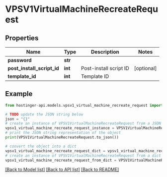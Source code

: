 # VPSV1VirtualMachineRecreateRequest


## Properties

Name | Type | Description | Notes
------------ | ------------- | ------------- | -------------
**password** | **str** |  | 
**post_install_script_id** | **int** | Post-install script ID | [optional] 
**template_id** | **int** | Template ID | 

## Example

```python
from hostinger-api.models.vpsv1_virtual_machine_recreate_request import VPSV1VirtualMachineRecreateRequest

# TODO update the JSON string below
json = "{}"
# create an instance of VPSV1VirtualMachineRecreateRequest from a JSON string
vpsv1_virtual_machine_recreate_request_instance = VPSV1VirtualMachineRecreateRequest.from_json(json)
# print the JSON string representation of the object
print(VPSV1VirtualMachineRecreateRequest.to_json())

# convert the object into a dict
vpsv1_virtual_machine_recreate_request_dict = vpsv1_virtual_machine_recreate_request_instance.to_dict()
# create an instance of VPSV1VirtualMachineRecreateRequest from a dict
vpsv1_virtual_machine_recreate_request_from_dict = VPSV1VirtualMachineRecreateRequest.from_dict(vpsv1_virtual_machine_recreate_request_dict)
```
[[Back to Model list]](../README.md#documentation-for-models) [[Back to API list]](../README.md#documentation-for-api-endpoints) [[Back to README]](../README.md)


